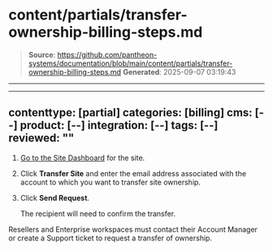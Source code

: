 # content/partials/transfer-ownership-billing-steps.md

> **Source**: https://github.com/pantheon-systems/documentation/blob/main/content/partials/transfer-ownership-billing-steps.md
> **Generated**: 2025-09-07 03:19:43

---

---
contenttype: [partial]
categories: [billing]
cms: [--]
product: [--]
integration: [--]
tags: [--]
reviewed: ""
---

1. [Go to the Site Dashboard](/guides/account-mgmt/workspace-sites-teams/sites#site-dashboard) for the site.

1. Click **Transfer Site** and enter the email address associated with the account to which you want to transfer site ownership.

1. Click **Send Request**. 

    The recipient will need to confirm the transfer.

Resellers and Enterprise workspaces must contact their Account Manager or create a Support ticket to request a transfer of ownership.
